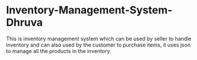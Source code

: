 # Inventory-Management-System-Dhruva
This is inventory management system
which can be used by seller to handle inventory
and can also used by the customer to purchase items,
it uses json to manage all the products in the inventory
